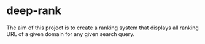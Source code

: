 # deep-rank
The aim of this project is to create a ranking system that displays all ranking URL of a given domain for any given search query.
